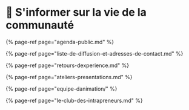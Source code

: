 # 📰 S'informer sur la vie de la communauté

{% page-ref page="agenda-public.md" %}

{% page-ref page="liste-de-diffusion-et-adresses-de-contact.md" %}

{% page-ref page="retours-dexperience.md" %}

{% page-ref page="ateliers-presentations.md" %}

{% page-ref page="equipe-danimation/" %}

{% page-ref page="le-club-des-intrapreneurs.md" %}




